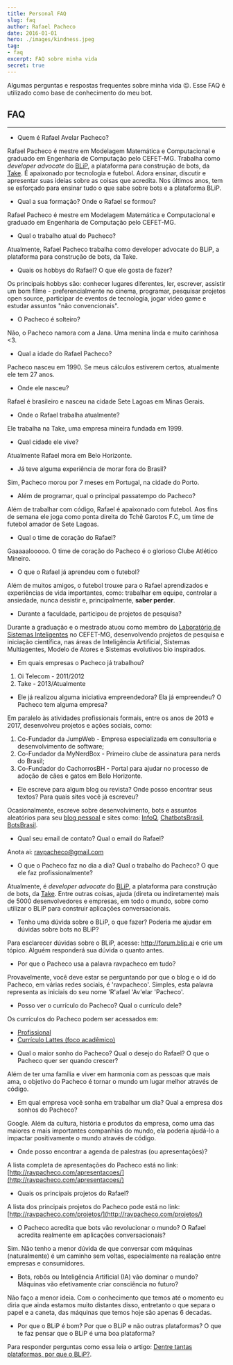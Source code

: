 ```yaml
---
title: Personal FAQ
slug: faq
author: Rafael Pacheco
date: 2016-01-01
hero: ./images/kindness.jpeg
tag:
- faq
excerpt: FAQ sobre minha vida
secret: true
---
```


Algumas perguntas e respostas frequentes sobre minha vida 😉. Esse FAQ é utilizado como base de conhecimento do meu bot.

<div class="breaker"></div>

## FAQ 
-----------------------------

* Quem é Rafael Avelar Pacheco?

Rafael Pacheco é mestre em Modelagem Matemática e Computacional e graduado em Engenharia de Computação pelo CEFET-MG. Trabalha como _developer advocate_ do [BLiP](http://blip.ai/), a plataforma para construção de bots, da [Take](https://take.net).
É apaixonado por tecnologia e futebol. Adora ensinar, discutir e apresentar suas ideias sobre as coisas que acredita. 
Nos últimos anos, tem se esforçado para ensinar tudo o que sabe sobre bots e a plataforma BLiP.

* Qual a sua formação? Onde o Rafael se formou?

Rafael Pacheco é mestre em Modelagem Matemática e Computacional e graduado em Engenharia de Computação pelo CEFET-MG. 

* Qual o trabalho atual do Pacheco?

Atualmente, Rafael Pacheco trabalha como developer advocate do BLiP, a plataforma para construção de bots, da Take.

* Quais os hobbys do Rafael? O que ele gosta de fazer?

Os principais hobbys são: conhecer lugares diferentes, ler, escrever, assistir um bom filme - preferencialmente no cinema, programar, pesquisar projetos open source, participar de eventos de tecnologia, jogar video game e estudar assuntos "não convencionais".

* O Pacheco é solteiro?

Não, o Pacheco namora com a Jana. Uma menina linda e muito carinhosa <3.

* Qual a idade do Rafael Pacheco?

Pacheco nasceu em 1990. Se meus cálculos estiverem certos, atualmente ele tem 27 anos.

* Onde ele nasceu?

Rafael é brasileiro e nasceu na cidade Sete Lagoas em Minas Gerais.

* Onde o Rafael trabalha atualmente?

Ele trabalha na Take, uma empresa mineira fundada em 1999.

* Qual cidade ele vive?

Atualmente Rafael mora em Belo Horizonte.

* Já teve alguma experiência de morar fora do Brasil?

Sim, Pacheco morou por 7 meses em Portugal, na cidade do Porto.

* Além de programar, qual o principal passatempo do Pacheco?

Além de trabalhar com código, Rafael é apaixonado com futebol. Aos fins de semana ele joga como ponta direita do Tchê Garotos F.C, um time de futebol amador de Sete Lagoas.

* Qual o time de coração do Rafael?

Gaaaaalooooo. O time de coração do Pacheco é o glorioso Clube Atlético Mineiro.

* O que o Rafael já aprendeu com o futebol?

Além de muitos amigos, o futebol trouxe para o Rafael aprendizados e experiências de vida importantes, como: trabalhar em equipe, controlar a ansiedade, nunca desistir e, principalmente, **saber perder**.

* Durante a faculdade, participou de projetos de pesquisa?

Durante a graduação e o mestrado atuou como membro do <a href="http://www.lsi.cefetmg.br/">Laboratório de Sistemas Inteligentes</a> no CEFET-MG, desenvolvendo projetos de pesquisa e iniciação científica, nas áreas de Inteligência Artificial, Sistemas Multiagentes, Modelo de Atores e Sistemas evolutivos bio inspirados.

* Em quais empresas o Pacheco já trabalhou?

1. Oi Telecom - 2011/2012
2. Take - 2013/Atualmente

* Ele já realizou alguma iniciativa empreendedora? Ela já empreendeu? O Pacheco tem alguma empresa?

Em paralelo às atividades profissionais formais, entre os anos de 2013 e 2017, desenvolveu projetos e ações sociais, como: 

1. Co-Fundador da JumpWeb - Empresa especializada em consultoria e desenvolvimento de software;
2. Co-Fundador da MyNerdBox - Primeiro clube de assinatura para nerds do Brasil;
3. Co-Fundador do CachorrosBH - Portal para ajudar no processo de adoção de cães e gatos em Belo Horizonte.

* Ele escreve para algum blog ou revista? Onde posso encontrar seus textos? Para quais sites você já escreveu?

Ocasionalmente, escreve sobre desenvolvimento, bots e assuntos aleatórios para seu [blog pessoal](http://ravpacheco.com/blog/) e sites como: [InfoQ](http://infoq.com/), [ChatbotsBrasil](https://chatbotsbrasil.take.net/), [BotsBrasil](https://medium.com/botsbrasil).

* Qual seu email de contato? Qual o email do Rafael?

Anota ai: ravpacheco@gmail.com

* O que o Pacheco faz no dia a dia? Qual o trabalho do Pacheco? O que ele faz profissionalmente?

Atualmente, é *developer advocate* do [BLiP](http://blip.ai/), a plataforma para construção de bots, da [Take](https://take.net). Entre outras coisas, ajuda (direta ou indiretamente) mais de 5000 desenvolvedores e empresas, em todo o mundo, sobre como utilizar o BLiP para construir aplicações conversacionais.

* Tenho uma dúvida sobre o BLiP, o que fazer? Poderia me ajudar em dúvidas sobre bots no BLiP?

Para esclarecer dúvidas sobre o BLiP, acesse: http://forum.blip.ai e crie um tópico. Alguém responderá sua dúvida o quanto antes.

* Por que o Pacheco usa a palavra ravpacheco em tudo?

Provavelmente, você deve estar se perguntando por que o blog e o id do Pacheco, em várias redes sociais, é 'ravpacheco'.
Simples, esta palavra representa as iniciais do seu nome 'R'afael 'Av'elar 'Pacheco'.

* Posso ver o currículo do Pacheco? Qual o currículo dele?

Os currículos do Pacheco podem ser acessados em:

- [Profissional](https://goo.gl/LRzSG3)
- [Currículo Lattes (foco acadêmico)](http://lattes.cnpq.br/6347254071071364)

* Qual o maior sonho do Pacheco? Qual o desejo do Rafael? O que o Pacheco quer ser quando crescer?

Além de ter uma família e viver em harmonia com as pessoas que mais ama, o objetivo do Pacheco é tornar o mundo um lugar melhor através de código.

* Em qual empresa você sonha em trabalhar um dia? Qual a empresa dos sonhos do Pacheco?

Google. Além da cultura, história e produtos da empresa, como uma das maiores e mais importantes companhias do mundo, ela poderia ajudá-lo a impactar positivamente o mundo através de código.

* Onde posso encontrar a agenda de palestras (ou apresentações)?

A lista completa de apresentações do Pacheco está no link: [http://ravpacheco.com/apresentacoes/](http://ravpacheco.com/apresentacoes/)

* Quais os principais projetos do Rafael?

A lista dos principais projetos do Pacheco pode está no link: [http://ravpacheco.com/projetos/](http://ravpacheco.com/projetos/)

* O Pacheco acredita que bots vão revolucionar o mundo? O Rafael acredita realmente em aplicações conversacionais?

Sim. Não tenho a menor dúvida de que conversar com máquinas (naturalmente) é um caminho sem voltas, especialmente na realação entre empresas e consumidores.

* Bots, robôs ou Inteligência Artificial (IA) vão dominar o mundo? Máquinas vão efetivamente criar consciência no futuro?

Não faço a menor ideia. Com o conhecimento que temos até o momento eu diria que ainda estamos muito distantes disso, entretanto o que separa o papel e a caneta, das máquinas que temos hoje são apenas 6 decadas.

* Por que o BLiP é bom? Por que o BLiP e não outras plataformas? O que te faz pensar que o BLiP é uma boa plataforma?

Para responder perguntas como essa leia o artigo: [Dentre tantas plataformas, por que o BLiP?](http://ravpacheco.com/dentre-tantas-plataformas-blip/).